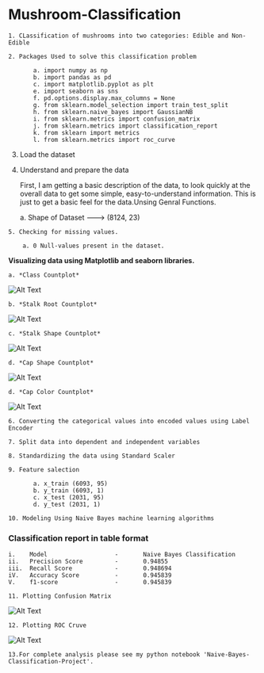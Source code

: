 <h1> Mushroom-Classification </h1>

    1. CLassification of mushrooms into two categories: Edible and Non-Edible
    
    2. Packages Used to solve this classification problem 
    
           a. import numpy as np
           b. import pandas as pd
           c. import matplotlib.pyplot as plt
           e. import seaborn as sns
           f. pd.options.display.max_columns = None
           g. from sklearn.model_selection import train_test_split
           h. from sklearn.naive_bayes import GaussianNB
           i. from sklearn.metrics import confusion_matrix
           j. from sklearn.metrics import classification_report
           k. from sklearn import metrics
           l. from sklearn.metrics import roc_curve
    
   3. Load the dataset      
    
   4. Understand and prepare the data
    
        First, I am getting a basic description of the data, to look quickly at the overall data to get some simple, 
        easy-to-understand information. This is just to get a basic feel for the data.Unsing Genral Functions.
    
        a. Shape of Dataset --->  (8124, 23)

    5. Checking for missing values.
    
        a. 0 Null-values present in the dataset.

**Visualizing data using Matplotlib and seaborn libraries.**

    a. *Class Countplot*

   ![Alt Text](https://github.com/Aamir8539/Naive-Bayes-Classification-Project/blob/main/Image/Class.png)

    b. *Stalk Root Countplot*

   ![Alt Text](https://github.com/Aamir8539/Naive-Bayes-Classification-Project/blob/main/Image/Stalk%20Root.png)

    c. *Stalk Shape Countplot*

   ![Alt Text](https://github.com/Aamir8539/Naive-Bayes-Classification-Project/blob/main/Image/Stalk%20Shape.png)

    d. *Cap Shape Countplot*

   ![Alt Text](https://github.com/Aamir8539/Naive-Bayes-Classification-Project/blob/main/Image/Cap-Shape.png)

    d. *Cap Color Countplot*

   ![Alt Text](https://github.com/Aamir8539/Naive-Bayes-Classification-Project/blob/main/Image/Cap%20Color.png)

    6. Converting the categorical values into encoded values using Label Encoder
    
    7. Split data into dependent and independent variables

    8. Standardizing the data using Standard Scaler
    
    9. Feature salection
    
           a. x_train (6093, 95)
           b. y_train (6093, 1)
           c. x_test (2031, 95)
           d. y_test (2031, 1)

    10. Modeling Using Naive Bayes machine learning algorithms

<h3> Classification report in table format </h3>    
  
    i.    Model	                  -       Naive Bayes Classification
    ii.   Precision Score	      -       0.94855  
    iii.  Recall Score	          -       0.948694
    iV.   Accuracy Score	      -       0.945839
    V.    f1-score                -       0.945839
          	                	          	          
    11. Plotting Confusion Matrix

   ![Alt Text](https://github.com/Aamir8539/Naive-Bayes-Classification-Project/blob/main/Image/CM.png)

    12. Plotting ROC Cruve

   ![Alt Text](https://github.com/Aamir8539/Naive-Bayes-Classification-Project/blob/main/Image/ROC.png)

    13.For complete analysis please see my python notebook 'Naive-Bayes-Classification-Project'.
